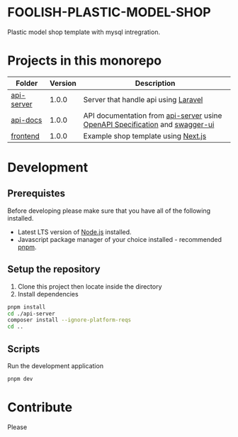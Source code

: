 # FOOLISH-PLASTIC-MODEL-SHOP

Plastic model shop template with mysql intregration.

# Projects in this monorepo

| Folder | Version | Description | 
| ------ | ------- | ----------- |
| [api-server](./api-server) | 1.0.0 | Server that handle api using [Laravel](https://laravel.com/) |
| [api-docs](./api-docs) | 1.0.0 | API documentation from [api-server](./api-server) usine [OpenAPI Specification](https://swagger.io/specification/) and [swagger-ui](https://github.com/swagger-api/swagger-ui) |
| [frontend](./frontend) | 1.0.0 | Example shop template using [Next.js](https://nextjs.org/) |

# Development

## Prerequistes

Before developing please make sure that you have all of the following installed.

- Latest LTS version of [Node.js](https://nodejs.org/en/) installed.
- Javascript package manager of your choice installed - recommended [pnpm](https://pnpm.io/).

## Setup the repository

1. Clone this project then locate inside the directory
2. Install dependencies

```bash
pnpm install
cd ./api-server
composer install --ignore-platform-reqs
cd ..
```

## Scripts

Run the development application
```bash
pnpm dev
```

# Contribute

Please